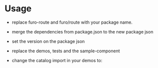 # Usage

- replace furo-route and furo/route with your package name.
- merge the dependencies from package.json to the new package json
- set the version on the package json
- replace the demos, tests and the sample-component

- change the catalog import in your demos to:


